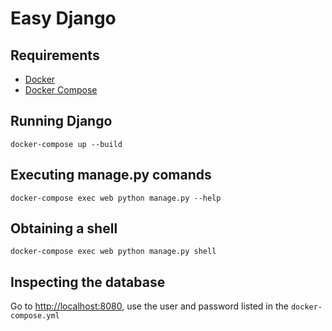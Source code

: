 # Easy Django

## Requirements

- [Docker](https://docs.docker.com/get-started/)
- [Docker Compose](https://docs.docker.com/compose/install/)

## Running Django

```
docker-compose up --build
```

## Executing manage.py comands

```
docker-compose exec web python manage.py --help
```

## Obtaining a shell

```
docker-compose exec web python manage.py shell
```

## Inspecting the database

Go to [http://localhost:8080](http://localhost:8080), use the user and password listed in the `docker-compose.yml`
